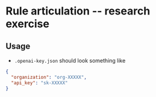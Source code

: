 # Rule articulation -- research exercise


## Usage

- `.openai-key.json` should look something like

```json
{
  "organization": "org-XXXXX",
  "api_key": "sk-XXXXX"
}
```